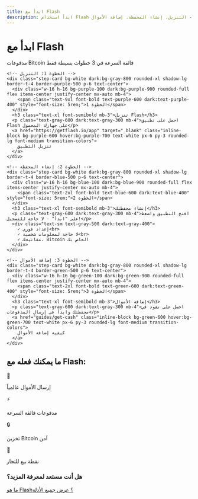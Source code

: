 ```yaml
---
title: ابدأ مع Flash
description: ابدأ استخدام Flash في 3 خطوات بسيطة - التنزيل، إنشاء المحفظة، إضافة الأموال
---
```


<div class="get-started-container max-w-4xl mx-auto px-6 py-8">
  <!-- قسم البداية -->
  <div class="text-center mb-12">
    <h1 class="text-3xl font-bold mb-4 text-purple-600 dark:text-purple-400">ابدأ مع Flash</h1>
    <p class="text-lg text-gray-600 dark:text-gray-300 max-w-2xl mx-auto">مدفوعات Bitcoin فائقة السرعة في 3 خطوات بسيطة فقط</p>
  </div>
  
  <!-- 3 خطوات -->
  <div class="grid grid-cols-1 md:grid-cols-3 gap-8 mb-12">
    
    <!-- الخطوة 1: التنزيل -->
    <div class="step-card bg-white dark:bg-gray-800 rounded-xl shadow-lg border-t-4 border-purple-500 p-6 text-center">
      <div class="w-16 h-16 bg-purple-100 dark:bg-purple-900 rounded-full flex items-center justify-center mx-auto mb-4">
        <span class="text-9xl font-bold text-purple-600 dark:text-purple-400" style="font-size: 5rem;">الخطوة 1</span>
      </div>
      <h3 class="text-xl font-semibold mb-3">تنزيل Flash</h3>
      <p class="text-gray-600 dark:text-gray-300 mb-4">احصل على تطبيق Flash على جهازك المحمول</p>
      <a href="https://getflash.io/app" target="_blank" class="inline-block bg-purple-600 hover:bg-purple-700 text-white px-6 py-3 rounded-lg font-medium transition-colors">
        تنزيل التطبيق
      </a>
    </div>
    
    <!-- الخطوة 2: إنشاء المحفظة -->
    <div class="step-card bg-white dark:bg-gray-800 rounded-xl shadow-lg border-t-4 border-blue-500 p-6 text-center">
      <div class="w-16 h-16 bg-blue-100 dark:bg-blue-900 rounded-full flex items-center justify-center mx-auto mb-4">
        <span class="text-2xl font-bold text-blue-600 dark:text-blue-400" style="font-size: 5rem;">الخطوة 2</span>
      </div>
      <h3 class="text-xl font-semibold mb-3">إنشاء محفظتك</h3>
      <p class="text-gray-600 dark:text-gray-300 mb-4">افتح التطبيق واضغط على "ابدأ" - لا حاجة للتسجيل!</p>
      <div class="text-sm text-gray-500 dark:text-gray-400">
        ✓ إعداد فوري<br>
        ✓ لا حاجة لمعلومات شخصية<br>
        ✓ مفاتيحك، Bitcoin الخاص بك
      </div>
    </div>
    
    <!-- الخطوة 3: إضافة الأموال -->
    <div class="step-card bg-white dark:bg-gray-800 rounded-xl shadow-lg border-t-4 border-green-500 p-6 text-center">
      <div class="w-16 h-16 bg-green-100 dark:bg-green-900 rounded-full flex items-center justify-center mx-auto mb-4">
        <span class="text-2xl font-bold text-green-600 dark:text-green-400" style="font-size: 5rem;">الخطوة 3</span>
      </div>
      <h3 class="text-xl font-semibold mb-3">إضافة الأموال</h3>
      <p class="text-gray-600 dark:text-gray-300 mb-4">احصل على نقود في محفظتك وابدأ في إرسال المدفوعات</p>
      <a href="guides/get-cash" class="inline-block bg-green-600 hover:bg-green-700 text-white px-6 py-3 rounded-lg font-medium transition-colors">
        كيفية إضافة الأموال
      </a>
    </div>
    
  </div>
  
  <!-- المميزات -->
  <div class="bg-gray-50 dark:bg-gray-800 rounded-xl p-6 mb-8">
    <h2 class="text-xl font-semibold mb-4 text-center">ما يمكنك فعله مع Flash:</h2>
    <div class="grid grid-cols-2 md:grid-cols-4 gap-4">
      <div class="text-center">
        <div class="text-2xl mb-2">💸</div>
        <p class="text-sm">إرسال الأموال عالمياً</p>
      </div>
      <div class="text-center">
        <div class="text-2xl mb-2">⚡</div>
        <p class="text-sm">مدفوعات فائقة السرعة</p>
      </div>
      <div class="text-center">
        <div class="text-2xl mb-2">🔒</div>
        <p class="text-sm">تخزين Bitcoin آمن</p>
      </div>
      <div class="text-center">
        <div class="text-2xl mb-2">🏪</div>
        <p class="text-sm">نقطة بيع للتجار</p>
      </div>
    </div>
  </div>
  
  <!-- الخطوات التالية -->
  <div class="text-center">
    <h3 class="text-lg font-semibold mb-4">هل أنت مستعد لمعرفة المزيد؟</h3>
    <div class="space-x-4">
      <a href="what-is-flash" class="inline-block bg-purple-600 hover:bg-purple-700 text-white px-6 py-2 rounded-lg font-medium transition-colors">
        ما هو Flash؟
      </a>
      <a href="user-guides" class="inline-block border-purple-600 text-purple-600 hover:bg-purple-50 dark:hover:bg-purple-900 px-6 py-2 rounded-lg font-medium transition-colors">
        عرض جميع الأدلة
      </a>
    </div>
  </div>
  
</div>